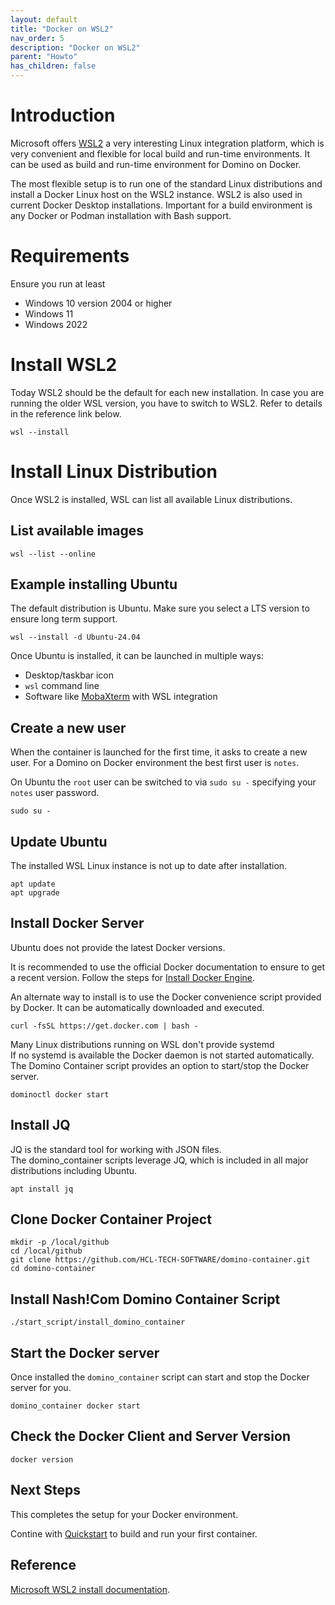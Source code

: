 ```yaml
---
layout: default
title: "Docker on WSL2"
nav_order: 5
description: "Docker on WSL2"
parent: "Howto"
has_children: false
---
```


# Introduction

Microsoft offers [WSL2](https://docs.microsoft.com/en-us/windows/wsl/) a very interesting Linux integration platform,
which is very convenient and flexible for local build and run-time environments.
It can be used as build and run-time environment for Domino on Docker.

The most flexible setup is to run one of the standard Linux distributions and install a Docker Linux host on the WSL2 instance.
WSL2 is also used in current Docker Desktop installations. Important for a build environment is any Docker or Podman installation with Bash support.

# Requirements

Ensure you run at least

- Windows 10 version 2004 or higher
- Windows 11
- Windows 2022

# Install WSL2

Today WSL2 should be the default for each new installation.
In case you are running the older WSL version, you have to switch to WSL2.
Refer to details in the reference link below.

```
wsl --install
```

# Install Linux Distribution

Once WSL2 is installed, WSL can list all available Linux distributions.

## List available images

```
wsl --list --online
```

## Example installing Ubuntu

The default distribution is Ubuntu. Make sure you select a LTS version to ensure long term support.

```
wsl --install -d Ubuntu-24.04
```

Once Ubuntu is installed, it can be launched in multiple ways:

- Desktop/taskbar icon
- `wsl` command line
- Software like [MobaXterm](https://mobaxterm.mobatek.net/) with WSL integration

## Create a new user

When the container is launched for the first time, it asks to create a new user.
For a Domino on Docker environment the best first user is `notes`.

On Ubuntu the `root` user can be switched to via `sudo su -` specifying your `notes` user password.

```
sudo su -
```

## Update Ubuntu

The installed WSL Linux instance is not up to date after installation.

```
apt update
apt upgrade
```

## Install Docker Server

Ubuntu does not provide the latest Docker versions.

It is recommended to use the official Docker documentation to ensure to get a recent version.
Follow the steps for [Install Docker Engine](https://docs.docker.com/engine/install/).

An alternate way to install is to use the Docker convenience script provided by Docker.
It can be automatically downloaded and executed.

```
curl -fsSL https://get.docker.com | bash -
```

Many Linux distributions running on WSL don't provide systemd  
If no systemd is available the Docker daemon is not started automatically.
The Domino Container script provides an option to start/stop the Docker server.

```
dominoctl docker start
```


## Install JQ

JQ is the standard tool for working with JSON files.  
The domino_container scripts leverage JQ, which is included in all major distributions including Ubuntu.

```
apt install jq
```


## Clone Docker Container Project

```
mkdir -p /local/github
cd /local/github
git clone https://github.com/HCL-TECH-SOFTWARE/domino-container.git 
cd domino-container
```

## Install Nash!Com Domino Container Script

```
./start_script/install_domino_container
```


## Start the Docker server 

Once installed the `domino_container` script can start and stop the Docker server for you.

```
domino_container docker start
```

## Check the Docker Client and Server Version

```
docker version
```

## Next Steps

This completes the setup for your Docker environment.

Contine with [Quickstart](quickstart.md) to build and run your first container.


## Reference

[Microsoft WSL2 install documentation](https://docs.microsoft.com/en-us/windows/wsl/install).
